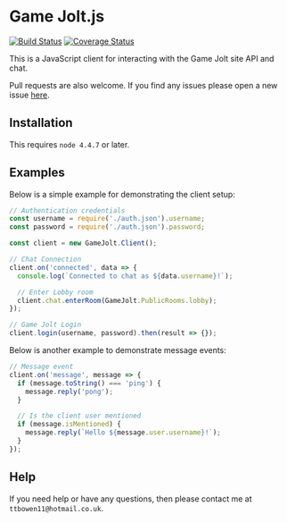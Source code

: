 # Game Jolt.js
[![Build Status](https://travis-ci.org/bowenwaregames/gamejolt.js.svg?branch=dev)](https://travis-ci.org/bowenwaregames/gamejolt.js)
[![Coverage Status](https://coveralls.io/repos/github/bowenwaregames/gamejolt.js/badge.svg?branch=dev)](https://coveralls.io/github/bowenwaregames/gamejolt.js?branch=dev)

This is a JavaScript client for interacting with the Game Jolt site API and chat.

Pull requests are also welcome. If you find any issues please open a new issue [here](https://github.com/bowenwaregames/gamejolt.js/issues).

## Installation

This requires `node 4.4.7` or later.

## Examples

Below is a simple example for demonstrating the client setup:

```javascript
// Authentication credentials
const username = require('./auth.json').username;
const password = require('./auth.json').password;

const client = new GameJolt.Client();

// Chat Connection
client.on('connected', data => {
  console.log(`Connected to chat as ${data.username}!`);

  // Enter Lobby room
  client.chat.enterRoom(GameJolt.PublicRooms.lobby);
});

// Game Jolt Login
client.login(username, password).then(result => {});
```

Below is another example to demonstrate message events:

```javascript
// Message event
client.on('message', message => {
  if (message.toString() === 'ping') {
    message.reply('pong');
  }

  // Is the client user mentioned
  if (message.isMentioned) {
    message.reply(`Hello ${message.user.username}!`);
  }
});
```

## Help

If you need help or have any questions,
then please contact me at `ttbowen11@hotmail.co.uk`.

